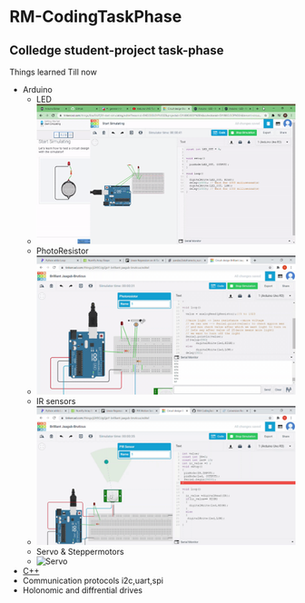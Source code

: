 # RM-CodingTaskPhase  
## Colledge student-project task-phase  
Things learned Till now   
* Arduino  
  * LED
  * ![LED](https://github.com/PsychedelicOrange/RM-CodingTaskPhase/blob/main/TinkerCAD_Circuits/LED_BLINK.gif)
  * PhotoResistor
  * ![PhotoResistor](https://github.com/PsychedelicOrange/RM-CodingTaskPhase/blob/main/TinkerCAD_Circuits/photoResistor.gif)
  * IR sensors
  * ![IR sensors](https://github.com/PsychedelicOrange/RM-CodingTaskPhase/blob/main/TinkerCAD_Circuits/IRsensor.gif)
  * Servo & Steppermotors
  * ![Servo](https://github.com/PsychedelicOrange/RM-CodingTaskPhase/blob/main/TinkerCAD_Circuits/Task_servo.gif)
* [C++](https://github.com/PsychedelicOrange/RM-CodingTaskPhase/tree/main/Worksheet_Solutions)
* Communication protocols i2c,uart,spi
* Holonomic and diffrential drives
